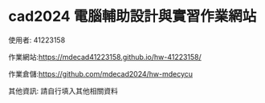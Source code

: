 # cad2024 電腦輔助設計與實習作業網站

使用者: 41223158

作業網站:https://mdecad41223158.github.io/hw-41223158/

作業倉儲:https://github.com/mdecad2024/hw-mdecycu

其他資訊: 請自行填入其他相關資料
